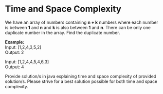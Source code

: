 # Time and Space Complexity

We have an array of numbers containing **n + k** numbers where each number is between **1** and **n** and **k** is also between **1** and **n**. There can be only one duplicate number in the array. Find the duplicate number.
 
**Example:**<br>
Input: [1,2,4,3,5,2]<br>
Output: 2
 
Input: [1,2,4,4,5,4,6,3]<br>
Output: 4
 
Provide solution/s in java explaining time and space complexity of provided solution/s. Please strive for a best solution possible for both time and space complexity.
